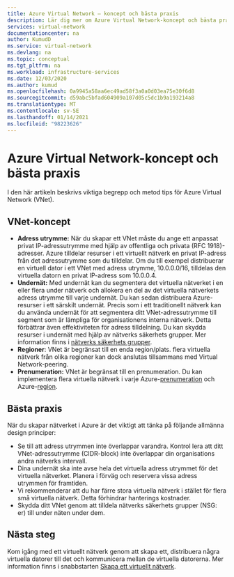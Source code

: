 ```yaml
---
title: Azure Virtual Network – koncept och bästa praxis
description: Lär dig mer om Azure Virtual Network-koncept och bästa praxis.
services: virtual-network
documentationcenter: na
author: KumudD
ms.service: virtual-network
ms.devlang: na
ms.topic: conceptual
ms.tgt_pltfrm: na
ms.workload: infrastructure-services
ms.date: 12/03/2020
ms.author: kumud
ms.openlocfilehash: 0a9945a58aa6ec49ad58f3a0a0d03ea75e30f6d8
ms.sourcegitcommit: d59abc5bfad604909a107d05c5dc1b9a193214a8
ms.translationtype: MT
ms.contentlocale: sv-SE
ms.lasthandoff: 01/14/2021
ms.locfileid: "98223626"
---
```

# <a name="azure-virtual-network-concepts-and-best-practices"></a>Azure Virtual Network-koncept och bästa praxis

I den här artikeln beskrivs viktiga begrepp och metod tips för Azure Virtual Network (VNet).

## <a name="vnet-concepts"></a>VNet-koncept

- **Adress utrymme:** När du skapar ett VNet måste du ange ett anpassat privat IP-adressutrymme med hjälp av offentliga och privata (RFC 1918)-adresser. Azure tilldelar resurser i ett virtuellt nätverk en privat IP-adress från det adressutrymme som du tilldelar. Om du till exempel distribuerar en virtuell dator i ett VNet med adress utrymme, 10.0.0.0/16, tilldelas den virtuella datorn en privat IP-adress som 10.0.0.4.
- **Undernät:** Med undernät kan du segmentera det virtuella nätverket i en eller flera under nätverk och allokera en del av det virtuella nätverkets adress utrymme till varje undernät. Du kan sedan distribuera Azure-resurser i ett särskilt undernät. Precis som i ett traditionellt nätverk kan du använda undernät för att segmentera ditt VNet-adressutrymme till segment som är lämpliga för organisationens interna nätverk. Detta förbättrar även effektiviteten för adress tilldelning. Du kan skydda resurser i undernät med hjälp av nätverks säkerhets grupper. Mer information finns i [nätverks säkerhets grupper](./network-security-groups-overview.md).
- **Regioner**: VNet är begränsat till en enda region/plats. flera virtuella nätverk från olika regioner kan dock anslutas tillsammans med Virtual Network-peering.
- **Prenumeration:** VNet är begränsat till en prenumeration. Du kan implementera flera virtuella nätverk i varje Azure-[prenumeration](../azure-glossary-cloud-terminology.md?toc=%2fazure%2fvirtual-network%2ftoc.json#subscription) och Azure-[region](../azure-glossary-cloud-terminology.md?toc=%2fazure%2fvirtual-network%2ftoc.json#region).

## <a name="best-practices"></a>Bästa praxis

När du skapar nätverket i Azure är det viktigt att tänka på följande allmänna design principer:

- Se till att adress utrymmen inte överlappar varandra. Kontrol lera att ditt VNet-adressutrymme (CIDR-block) inte överlappar din organisations andra nätverks intervall.
- Dina undernät ska inte avse hela det virtuella adress utrymmet för det virtuella nätverket. Planera i förväg och reservera vissa adress utrymmen för framtiden.
- Vi rekommenderar att du har färre stora virtuella nätverk i stället för flera små virtuella nätverk. Detta förhindrar hanterings kostnader.
- Skydda ditt VNet genom att tilldela nätverks säkerhets grupper (NSG: er) till under näten under dem.

## <a name="next-steps"></a>Nästa steg

 Kom igång med ett virtuellt nätverk genom att skapa ett, distribuera några virtuella datorer till det och kommunicera mellan de virtuella datorerna. Mer information finns i snabbstarten [Skapa ett virtuellt nätverk](quick-create-portal.md).